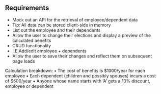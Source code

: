 ## Requirements

* Mock out an API for the retrieval of employee/dependent data
* Tip: All data can be stored client-side in memory
* List out the employee and their dependents
* Allow the user to change their elections and display a preview of the calculated benefits
* CRUD functionality
* I.E Add/edit employee + dependents
* Allow the user to save their changes and reflect them on subsequent page loads

Calculation breakdown:
• The cost of benefits is $1000/year for each employee
• Each dependent (children and possibly spouses) incurs a cost of $500/year
• Anyone whose name starts with ‘A’ gets a 10% discount, employee or dependent